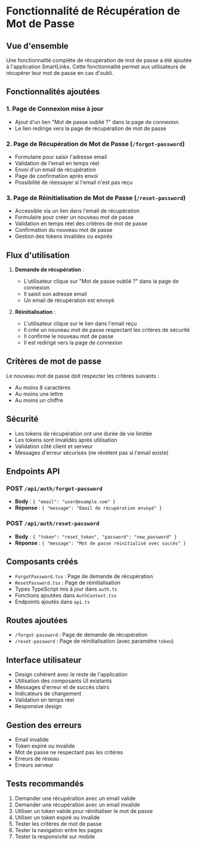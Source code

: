 # Fonctionnalité de Récupération de Mot de Passe

## Vue d'ensemble

Une fonctionnalité complète de récupération de mot de passe a été ajoutée à l'application SmartLinks. Cette fonctionnalité permet aux utilisateurs de récupérer leur mot de passe en cas d'oubli.

## Fonctionnalités ajoutées

### 1. Page de Connexion mise à jour
- Ajout d'un lien "Mot de passe oublié ?" dans la page de connexion
- Le lien redirige vers la page de récupération de mot de passe

### 2. Page de Récupération de Mot de Passe (`/forgot-password`)
- Formulaire pour saisir l'adresse email
- Validation de l'email en temps réel
- Envoi d'un email de récupération
- Page de confirmation après envoi
- Possibilité de réessayer si l'email n'est pas reçu

### 3. Page de Réinitialisation de Mot de Passe (`/reset-password`)
- Accessible via un lien dans l'email de récupération
- Formulaire pour créer un nouveau mot de passe
- Validation en temps réel des critères de mot de passe
- Confirmation du nouveau mot de passe
- Gestion des tokens invalides ou expirés

## Flux d'utilisation

1. **Demande de récupération** :
   - L'utilisateur clique sur "Mot de passe oublié ?" dans la page de connexion
   - Il saisit son adresse email
   - Un email de récupération est envoyé

2. **Réinitialisation** :
   - L'utilisateur clique sur le lien dans l'email reçu
   - Il crée un nouveau mot de passe respectant les critères de sécurité
   - Il confirme le nouveau mot de passe
   - Il est redirigé vers la page de connexion

## Critères de mot de passe

Le nouveau mot de passe doit respecter les critères suivants :
- Au moins 8 caractères
- Au moins une lettre
- Au moins un chiffre

## Sécurité

- Les tokens de récupération ont une durée de vie limitée
- Les tokens sont invalidés après utilisation
- Validation côté client et serveur
- Messages d'erreur sécurisés (ne révèlent pas si l'email existe)

## Endpoints API

### POST `/api/auth/forgot-password`
- **Body** : `{ "email": "user@example.com" }`
- **Réponse** : `{ "message": "Email de récupération envoyé" }`

### POST `/api/auth/reset-password`
- **Body** : `{ "token": "reset_token", "password": "new_password" }`
- **Réponse** : `{ "message": "Mot de passe réinitialisé avec succès" }`

## Composants créés

- `ForgotPassword.tsx` : Page de demande de récupération
- `ResetPassword.tsx` : Page de réinitialisation
- Types TypeScript mis à jour dans `auth.ts`
- Fonctions ajoutées dans `AuthContext.tsx`
- Endpoints ajoutés dans `api.ts`

## Routes ajoutées

- `/forgot-password` : Page de demande de récupération
- `/reset-password` : Page de réinitialisation (avec paramètre `token`)

## Interface utilisateur

- Design cohérent avec le reste de l'application
- Utilisation des composants UI existants
- Messages d'erreur et de succès clairs
- Indicateurs de chargement
- Validation en temps réel
- Responsive design

## Gestion des erreurs

- Email invalide
- Token expiré ou invalide
- Mot de passe ne respectant pas les critères
- Erreurs de réseau
- Erreurs serveur

## Tests recommandés

1. Demander une récupération avec un email valide
2. Demander une récupération avec un email invalide
3. Utiliser un token valide pour réinitialiser le mot de passe
4. Utiliser un token expiré ou invalide
5. Tester les critères de mot de passe
6. Tester la navigation entre les pages
7. Tester la responsivité sur mobile 